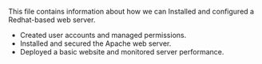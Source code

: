 This file contains information about how we can Installed and configured a Redhat-based web server.
- Created user accounts and managed permissions.
- Installed and secured the Apache web server.
- Deployed a basic website and monitored server performance.
